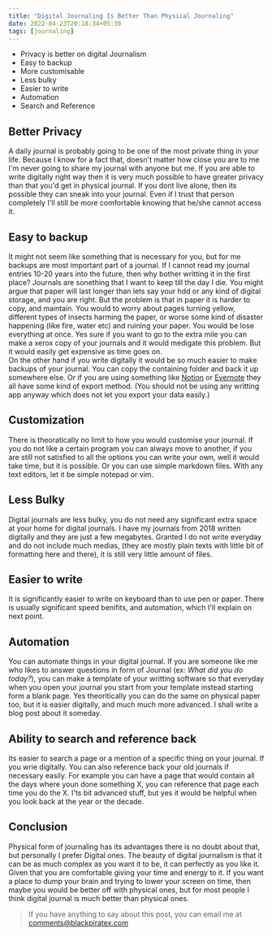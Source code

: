 ```yaml
---
title: "Digital Journaling Is Better Than Physical Journaling"
date: 2022-04-23T20:18:34+05:30
tags: [journaling]
---
```


- Privacy is better on digital Journalism
- Easy to backup
- More customisable
- Less bulky
- Easier to write
- Automation
- Search and Reference

## Better Privacy
A daily journal is probably going to be one of the most private thing in your life. Because I know for a fact that, doesn't matter how close you are to me I'm never going to share my journal with anyone but me. 
If you are able to write digitally right way then it is very much possible to have greater privacy than that you'd get in physical journal. If you dont live alone, then its possible they can sneak into your journal. Even if I trust that person completely I'll still be more comfortable knowing that he/she cannot access it. 

## Easy to backup
It might not seem like something that is necessary for you, but for me backups are most important part of a journal. If I cannot read my journal entries 10-20 years into the future, then why bother writting it in the first place? Journals are sonething that I want to keep till the day I die. 
You might argue that paper will last longer than lets say your hdd or any kind of digital storage, and you are right. But the problem is that in paper it is harder to copy, and maintain. You would to worry about pages turning yellow, different types of insects harming the paper, or worse some kind of disaster happening (like fire, water etc) and ruining your paper. You would be lose everything at once. Yes sure if you want to go to the extra mile you can make a xerox copy of your journals and it would medigate this problem. But it would easily get expensive as time goes on.  
On the other hand if you write digitally it would be so much easier to make backups of your journal. You can copy the containing folder and back it up somewhere else. Or if you are using something like <a href="https://notion.so/">Notion</a> or <a href="https://evernote.com/">Evernote</a> they all have some kind of export method. (You should not be using any writting app anyway which does not let you export your data easily.)

## Customization
There is theoratically no limit to how you would customise your journal. If you do not like a certain program you can always move to another, if you are still not satisfied to all the options you can write your own, well it would take time, but it is possible. Or you can use simple markdown files. With any text editors, let it be simple notepad or vim. 

## Less Bulky
Digital journals are less bulky, you do not need any significant extra space at your home for digital journals. I have my journals from 2018 written digitally and they are just a few megabytes. Granted I do not write everyday and do not include much medias, (they are mostly plain texts with little bit of formatting here and there), it is still very little amount of files.  

## Easier to write
It is significantly easier to write on keyboard than to use pen or paper. There is usually significant speed benifits, and automation, which I'll explain on next point.

## Automation
You can automate things in your digital journal. If you are someone like me who likes to answer questions in form of Journal (ex: <i>What did you do today?</i>), you can make a template of your writting software so that everyday when you open your journal you start from your template instead starting form a blank page. Yes theoritically you can do the same on physical paper too, but it is easier digitally, and much much more advanced. I shall write a blog post about it someday. 

## Ability to search and reference back
Its easier to search a page or a mention of a specific thing on your journal. If you wrie digitally. 
You can also reference back your old journals if necessary easily. For example you can have a page that would contain all the days where youn done something X, you can reference that page each time you do the X. I'ts bit advanced  stuff, but yes it would be helpful when you look back at the year or the decade. 

## Conclusion
Physical form of journaling has its advantages there is no doubt about that, but personally I prefer Digital ones. The beauty of digital journalism is that it can be as much complex as you want it to be, it can perfectly as you like it. Given that you are comfortable giving your time and energy to it. If you want a place to dump your brain and trying to lower your screen on time, then maybe you would be better off with physical ones, but for most people I think digital journal is much better than physical ones. 
> If you have anything to say about this post, you can email me at [comments@blackpiratex.com](mailto:comments@blackpiratex.com)
